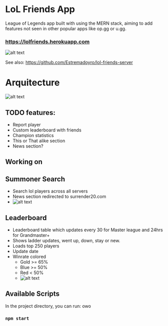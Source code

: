 # LoL Friends App

League of Legends app built with using the MERN stack, aiming to add features not seen in other popular apps like op.gg or u.gg.

### https://lolfriends.herokuapp.com

![alt text](https://i.ibb.co/xLFVmTZ/rsz-1rsz-1rsz-screenshot-from-2021-03-27-23-51-00.png)

See also: https://github.com/Estremadoyro/lol-friends-server

# Arquitecture

![alt text](https://i.imgur.com/HGYTP9I.png)

## TODO features:

- Report player
- Custom leaderboard with friends
- Champion statistics
- This or That alike section
- News section?

## Working on

## Summoner Search

- Search lol players across all servers
- News section redirected to surrender20.com
- ![alt text](https://i.ibb.co/BGFkbY2/Capture.png)

## Leaderboard

- Leaderboard table which updates every 30 for Master league and 24hrs for Grandmaster+
- Shows ladder updates, went up, down, stay or new.
- Loads top 250 players
- Update date
- Winrate colored
  - Gold >= 65%
  - Blue >= 50%
  - Red < 50%
  - ![alt text](https://i.ibb.co/RTBCkht/Capture1.png)

## Available Scripts

In the project directory, you can run: owo

### `npm start`
